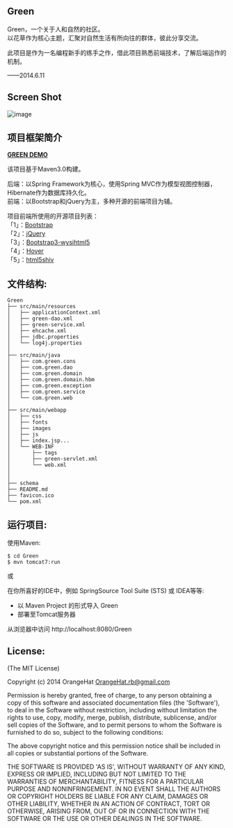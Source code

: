 Green
-------------------
Green，一个关于人和自然的社区。  
以花草作为核心主题，汇聚对自然生活有所向往的群体，彼此分享交流。

此项目是作为一名编程新手的练手之作，借此项目熟悉前端技术，了解后端运作的机制。  

——2014.6.11  

Screen Shot
-------------------
![image](http://orangehat.u.qiniudn.com/Green.png)

项目框架简介
-------------------
**[GREEN DEMO](HTTP://112.124.114.112:8080/GREEN/)**

该项目基于Maven3.0构建。  

后端：以Spring Framework为核心，使用Spring MVC作为模型视图控制器，Hibernate作为数据库持久化。  
前端：以Bootstrap和jQuery为主，多种开源的前端项目为辅。

项目前端所使用的开源项目列表：  
「1」：[Bootstrap](https://github.com/twbs/bootstrap)  
「2」：[jQuery](http://jquery.com/)  
「3」：[Bootstrap3-wysihtml5](https://github.com/schnawel007/bootstrap3-wysihtml5)  
「4」：[Hover](https://github.com/IanLunn/Hover)   
「5」：[html5shiv](https://github.com/aFarkas/html5shiv)

文件结构:
-------------------	
```
Green
├── src/main/resources
│   ├── applicationContext.xml
│   ├── green-dao.xml   
│   ├── green-service.xml  
│   ├── ehcache.xml
│   ├── jdbc.properties
│   └── log4j.properties             
│             
├── src/main/java
│   ├── com.green.cons
│   ├── com.green.dao  
│   ├── com.green.domain  
│   ├── com.green.domain.hbm
│   ├── com.green.exception
│   ├── com.green.service
│   └── com.green.web
│  
├── src/main/webapp
│   ├── css
│   ├── fonts 
│   ├── images
│   ├── js
│   ├── index.jsp...
│   └── WEB-INF
│       ├── tags
│       ├── green-servlet.xml
│       └── web.xml
│
│
├── schema
├── README.md
├── favicon.ico
└── pom.xml
```

运行项目:
-------------------	
使用Maven:

    $ cd Green
    $ mvn tomcat7:run

或

在你所喜好的IDE中，例如 SpringSource Tool Suite (STS) 或 IDEA等等:

* 以 Maven Project 的形式导入 Green
* 部署至Tomcat服务器

从浏览器中访问 http://localhost:8080/Green


License:
-------------------
(The MIT License)

Copyright (c) 2014 OrangeHat <OrangeHat.rb@gmail.com>

Permission is hereby granted, free of charge, to any person obtaining
a copy of this software and associated documentation files (the
'Software'), to deal in the Software without restriction, including
without limitation the rights to use, copy, modify, merge, publish,
distribute, sublicense, and/or sell copies of the Software, and to
permit persons to whom the Software is furnished to do so, subject to
the following conditions:

The above copyright notice and this permission notice shall be
included in all copies or substantial portions of the Software.

THE SOFTWARE IS PROVIDED 'AS IS', WITHOUT WARRANTY OF ANY KIND,
EXPRESS OR IMPLIED, INCLUDING BUT NOT LIMITED TO THE WARRANTIES OF
MERCHANTABILITY, FITNESS FOR A PARTICULAR PURPOSE AND NONINFRINGEMENT.
IN NO EVENT SHALL THE AUTHORS OR COPYRIGHT HOLDERS BE LIABLE FOR ANY
CLAIM, DAMAGES OR OTHER LIABILITY, WHETHER IN AN ACTION OF CONTRACT,
TORT OR OTHERWISE, ARISING FROM, OUT OF OR IN CONNECTION WITH THE
SOFTWARE OR THE USE OR OTHER DEALINGS IN THE SOFTWARE.